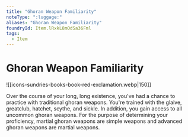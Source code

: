 ```yaml
---
title: "Ghoran Weapon Familiarity"
noteType: ":luggage:"
aliases: "Ghoran Weapon Familiarity"
foundryId: Item.lRxkL8mOdSa36Fml
tags:
  - Item
---
```


# Ghoran Weapon Familiarity
![[icons-sundries-books-book-red-exclamation.webp|150]]

Over the course of your long, long existence, you've had a chance to practice with traditional ghoran weapons. You're trained with the glaive, greatclub, hatchet, scythe, and sickle. In addition, you gain access to all uncommon ghoran weapons. For the purpose of determining your proficiency, martial ghoran weapons are simple weapons and advanced ghoran weapons are martial weapons.
